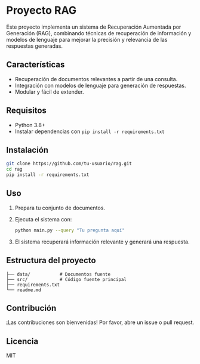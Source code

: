 # Proyecto RAG

Este proyecto implementa un sistema de Recuperación Aumentada por Generación (RAG), combinando técnicas de recuperación de información y modelos de lenguaje para mejorar la precisión y relevancia de las respuestas generadas.

## Características

- Recuperación de documentos relevantes a partir de una consulta.
- Integración con modelos de lenguaje para generación de respuestas.
- Modular y fácil de extender.

## Requisitos

- Python 3.8+
- Instalar dependencias con `pip install -r requirements.txt`

## Instalación

```bash
git clone https://github.com/tu-usuario/rag.git
cd rag
pip install -r requirements.txt
```

## Uso

1. Prepara tu conjunto de documentos.
2. Ejecuta el sistema con:

    ```bash
    python main.py --query "Tu pregunta aquí"
    ```

3. El sistema recuperará información relevante y generará una respuesta.

## Estructura del proyecto

```
├── data/           # Documentos fuente
├── src/            # Código fuente principal
├── requirements.txt
└── readme.md
```

## Contribución

¡Las contribuciones son bienvenidas! Por favor, abre un issue o pull request.

## Licencia

MIT
